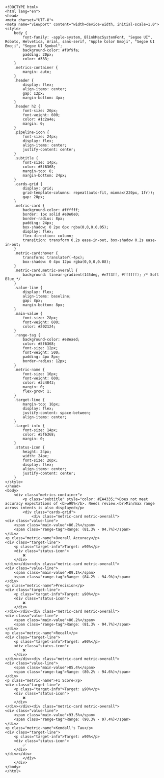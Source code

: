 
    <!DOCTYPE html>
    <html lang="en">
    <head>
    <meta charset="UTF-8">
    <meta name="viewport" content="width=device-width, initial-scale=1.0">
    <style>
        body {
            font-family: -apple-system, BlinkMacSystemFont, "Segoe UI", Roboto, Helvetica, Arial, sans-serif, "Apple Color Emoji", "Segoe UI Emoji", "Segoe UI Symbol";
            background-color: #f8f9fa;
            padding: 20px;
            color: #333;
        }
        .metrics-container {
            margin: auto;
        }
        .header {
            display: flex;
            align-items: center;
            gap: 12px;
            margin-bottom: 4px;
        }
        .header h2 {
            font-size: 20px;
            font-weight: 600;
            color: #1c2a4e;
            margin: 0;
        }
        .pipeline-icon {
            font-size: 24px;
            display: flex;
            align-items: center;
            justify-content: center;
        }
        .subtitle {
            font-size: 14px;
            color: #5f6368;
            margin-top: 0;
            margin-bottom: 24px;
        }
        .cards-grid {
            display: grid;
            grid-template-columns: repeat(auto-fit, minmax(220px, 1fr));
            gap: 20px;
        }
        .metric-card {
            background-color: #ffffff;
            border: 1px solid #e0e0e0;
            border-radius: 8px;
            padding: 24px;
            box-shadow: 0 2px 6px rgba(0,0,0,0.05);
            display: flex;
            flex-direction: column;
            transition: transform 0.2s ease-in-out, box-shadow 0.2s ease-in-out;
        }
        .metric-card:hover {
            transform: translateY(-4px);
            box-shadow: 0 4px 12px rgba(0,0,0,0.08);
        }
        .metric-card.metric-overall {
            background: linear-gradient(145deg, #e7f3ff, #ffffff); /* Soft Blue */
        }
        .value-line {
            display: flex;
            align-items: baseline;
            gap: 8px;
            margin-bottom: 8px;
        }
        .main-value {
            font-size: 28px;
            font-weight: 600;
            color: #202124;
        }
        .range-tag {
            background-color: #e8eaed;
            color: #5f6368;
            font-size: 12px;
            font-weight: 500;
            padding: 4px 8px;
            border-radius: 12px;
        }
        .metric-name {
            font-size: 16px;        
            font-weight: 600;        
            color: #3c4043;
            margin: 0;
            flex-grow: 1; 
        }
        .target-line {
            margin-top: 16px;
            display: flex;
            justify-content: space-between;
            align-items: center;
        }
        .target-info {
            font-size: 14px;
            color: #5f6368;
            margin: 0;
        }
        .status-icon {
            height: 24px;
            width: 24px;
            font-size: 20px; 
            display: flex;
            align-items: center;
            justify-content: center;
        }
    </style>
    </head>
    <body>
        <div class="metrics-container">
            <p class="subtitle" style="color: #EA4335;">Does not meet accuracy expectations of <b>≥90%</b>. Needs review.<br>Min/max range across intents is also displayed</p>
            <div class="cards-grid">
                <div class="metric-card metric-overall">
    <div class="value-line">
        <span class="main-value">86.2%</span>
        <span class="range-tag">Range: (81.3% - 94.7%)</span>
    </div>
    <p class="metric-name">Overall Accuracy</p>
    <div class="target-line">
        <p class="target-info">Target: ≥90%</p>
        <div class="status-icon">
            ❌
        </div>
    </div></div><div class="metric-card metric-overall">
    <div class="value-line">
        <span class="main-value">89.1%</span>
        <span class="range-tag">Range: (84.2% - 94.9%)</span>
    </div>
    <p class="metric-name">Precision</p>
    <div class="target-line">
        <p class="target-info">Target: ≥90%</p>
        <div class="status-icon">
            ❌
        </div>
    </div></div><div class="metric-card metric-overall">
    <div class="value-line">
        <span class="main-value">86.2%</span>
        <span class="range-tag">Range: (81.3% - 94.7%)</span>
    </div>
    <p class="metric-name">Recall</p>
    <div class="target-line">
        <p class="target-info">Target: ≥90%</p>
        <div class="status-icon">
            ❌
        </div>
    </div></div><div class="metric-card metric-overall">
    <div class="value-line">
        <span class="main-value">85.4%</span>
        <span class="range-tag">Range: (80.2% - 94.6%)</span>
    </div>
    <p class="metric-name">F1 Score</p>
    <div class="target-line">
        <p class="target-info">Target: ≥90%</p>
        <div class="status-icon">
            ❌
        </div>
    </div></div><div class="metric-card metric-overall">
    <div class="value-line">
        <span class="main-value">93.5%</span>
        <span class="range-tag">Range: (90.3% - 97.4%)</span>
    </div>
    <p class="metric-name">Kendall's Tau</p>
    <div class="target-line">
        <p class="target-info">Target: ≥90%</p>
        <div class="status-icon">
            ✅
        </div>
    </div></div>
            </div>
        </div>
    </body>
    </html>
    